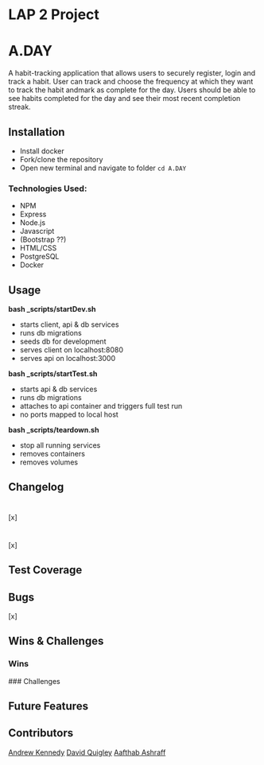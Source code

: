 # LAP 2 Project

# A.DAY

A habit-tracking application that allows users to securely register, login and track a habit. User can track and choose the frequency at which they want to track the habit andmark as complete for the day. Users should be able to see habits completed for the day and see their most recent completion streak.

## Installation

- Install docker
- Fork/clone the repository
- Open new terminal and navigate to folder `cd A.DAY`

### Technologies Used: 

- NPM 
- Express
- Node.js 
- Javascript 
- (Bootstrap ??)
- HTML/CSS
- PostgreSQL
- Docker 

## Usage

**bash \_scripts/startDev.sh**

- starts client, api & db services
- runs db migrations
- seeds db for development
- serves client on localhost:8080
- serves api on localhost:3000

**bash \_scripts/startTest.sh**

- starts api & db services
- runs db migrations
- attaches to api container and triggers full test run
- no ports mapped to local host

**bash \_scripts/teardown.sh**

- stop all running services
- removes containers
- removes volumes

## Changelog

# 

[x]

#

[x]

## Test Coverage

## Bugs

[x]

## Wins & Challenges

### Wins

### Challenges

## Future Features

## Contributors

[Andrew Kennedy](https://github.com/akennedy205)
[David Quigley](https://github.com/AverKill)
[Aafthab Ashraff](https://github.com/iAmash412)
